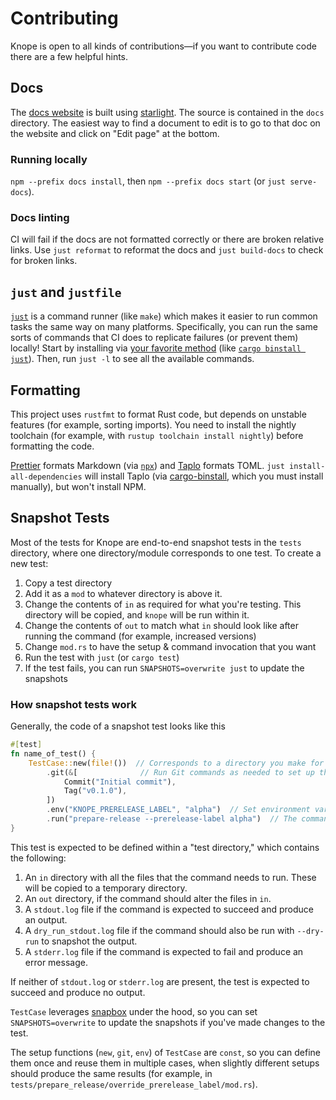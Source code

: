 # Contributing

Knope is open to all kinds of contributions—if you want to contribute code there are a few helpful hints.

## Docs

The [docs website](https://knope.tech) is built using [starlight](https://starlight.astro.build).
The source is contained in the `docs` directory.
The easiest way to find a document to edit is to go to that doc on the website and click on "Edit page"
at the bottom.

### Running locally

`npm --prefix docs install`, then `npm --prefix docs start` (or `just serve-docs`).

### Docs linting

CI will fail if the docs are not formatted correctly or there are broken relative links.
Use `just reformat` to reformat the docs and `just build-docs` to check for broken links.

## `just` and `justfile`

[`just`](https://just.systems/man/en/chapter_1.html) is a command runner (like `make`) which makes it easier to run
common tasks the same way on many platforms. Specifically, you can run the same sorts of commands that CI does to
replicate failures (or prevent them) locally! Start by installing
via [your favorite method](https://just.systems/man/en/chapter_4.html) (like [`cargo binstall just`][cargo-binstall]).
Then, run `just -l` to see all the available commands.

## Formatting

This project uses `rustfmt` to format Rust code, but depends on unstable features (for example, sorting imports).
You need to install the nightly toolchain (for example, with `rustup toolchain install nightly`) before formatting the
code.

[Prettier](https://prettier.io) formats Markdown (via [`npx`](https://docs.npmjs.com/cli/v7/commands/npx))
and [Taplo](https://crates.io/crates/taplo-cli) formats TOML. `just install-all-dependencies` will install
Taplo (via [cargo-binstall], which you must install manually), but won't install NPM.

## Snapshot Tests

Most of the tests for Knope are end-to-end snapshot tests in the `tests` directory, where one directory/module
corresponds to one test.
To create a new test:

1. Copy a test directory
2. Add it as a `mod` to whatever directory is above it.
3. Change the contents of `in` as required for what you're testing.
   This directory will be copied, and `knope` will be
   run within it.
4. Change the contents of `out` to match what `in` should look like after running the command (for example, increased
   versions)
5. Change `mod.rs` to have the setup & command invocation that you want
6. Run the test with `just` (or `cargo test`)
7. If the test fails, you can run `SNAPSHOTS=overwrite just` to update the snapshots

### How snapshot tests work

Generally, the code of a snapshot test looks like this

```rust
#[test]
fn name_of_test() {
    TestCase::new(file!())  // Corresponds to a directory you make for this test
        .git(&[              // Run Git commands as needed to set up the test
            Commit("Initial commit"),
            Tag("v0.1.0"),
        ])
        .env("KNOPE_PRERELEASE_LABEL", "alpha")  // Set environment variables as needed
        .run("prepare-release --prerelease-label alpha")  // The command you want to run, omitting the binary name
}
```

This test is expected to be defined within a "test directory," which contains the following:

1. An `in` directory with all the files that the command needs to run.
   These will be copied to a temporary
   directory.
2. An `out` directory, if the command should alter the files in `in`.
3. A `stdout.log` file if the command is expected to succeed and produce an output.
4. A `dry_run_stdout.log` file if the command should also be run with `--dry-run` to snapshot the output.
5. A `stderr.log` file if the command is expected to fail and produce an error message.

If neither of `stdout.log` or `stderr.log` are present, the test is expected to succeed and produce no output.

`TestCase` leverages [snapbox](https://crates.io/crates/snapbox) under the hood, so you can set `SNAPSHOTS=overwrite` to
update the snapshots if you've made changes to the test.

The setup functions (`new`, `git`, `env`) of `TestCase` are `const`,
so you can define them once and reuse them in multiple cases,
when slightly different setups should produce the same results
(for example, in `tests/prepare_release/override_prerelease_label/mod.rs`).

[cargo-binstall]: https://github.com/cargo-bins/cargo-binstall
